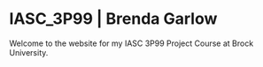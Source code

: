 # IASC_3P99 | Brenda Garlow

Welcome to the website for my IASC 3P99 Project Course at Brock University.

